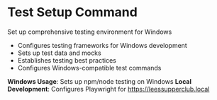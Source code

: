 # Test Setup Command
Set up comprehensive testing environment for Windows
- Configures testing frameworks for Windows development
- Sets up test data and mocks
- Establishes testing best practices
- Configures Windows-compatible test commands

**Windows Usage**: Sets up npm/node testing on Windows
**Local Development**: Configures Playwright for https://leessupperclub.local